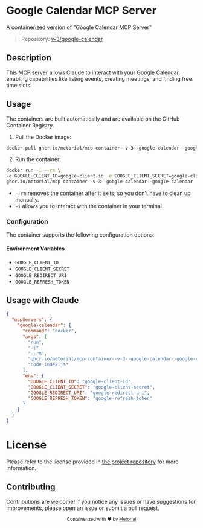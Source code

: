 
# Google Calendar MCP Server

A containerized version of "Google Calendar MCP Server"

> Repository: [v-3/google-calendar](https://github.com/v-3/google-calendar)

## Description

This MCP server allows Claude to interact with your Google Calendar, enabling capabilities like listing events, creating meetings, and finding free time slots.


## Usage

The containers are built automatically and are available on the GitHub Container Registry.

1. Pull the Docker image:

```bash
docker pull ghcr.io/metorial/mcp-container--v-3--google-calendar--google-calendar
```

2. Run the container:

```bash
docker run -i --rm \ 
-e GOOGLE_CLIENT_ID=google-client-id -e GOOGLE_CLIENT_SECRET=google-client-secret -e GOOGLE_REDIRECT_URI=google-redirect-uri -e GOOGLE_REFRESH_TOKEN=google-refresh-token \
ghcr.io/metorial/mcp-container--v-3--google-calendar--google-calendar  "node index.js"
```

- `--rm` removes the container after it exits, so you don't have to clean up manually.
- `-i` allows you to interact with the container in your terminal.



### Configuration

The container supports the following configuration options:




#### Environment Variables

- `GOOGLE_CLIENT_ID`
- `GOOGLE_CLIENT_SECRET`
- `GOOGLE_REDIRECT_URI`
- `GOOGLE_REFRESH_TOKEN`




## Usage with Claude

```json
{
  "mcpServers": {
    "google-calendar": {
      "command": "docker",
      "args": [
        "run",
        "-i",
        "--rm",
        "ghcr.io/metorial/mcp-container--v-3--google-calendar--google-calendar",
        "node index.js"
      ],
      "env": {
        "GOOGLE_CLIENT_ID": "google-client-id",
        "GOOGLE_CLIENT_SECRET": "google-client-secret",
        "GOOGLE_REDIRECT_URI": "google-redirect-uri",
        "GOOGLE_REFRESH_TOKEN": "google-refresh-token"
      }
    }
  }
}
```

# License

Please refer to the license provided in [the project repository](https://github.com/v-3/google-calendar) for more information.

## Contributing

Contributions are welcome! If you notice any issues or have suggestions for improvements, please open an issue or submit a pull request.

<div align="center">
  <sub>Containerized with ❤️ by <a href="https://metorial.com">Metorial</a></sub>
</div>
  